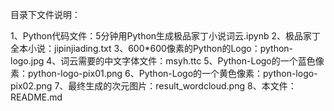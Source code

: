 目录下文件说明：

1、Python代码文件：5分钟用Python生成极品家丁小说词云.ipynb
2、极品家丁全本小说：jipinjiading.txt
3、600*600像素的Python的Logo：python-logo.jpg
4、词云需要的中文字体文件：msyh.ttc
5、Python-Logo的一个蓝色像素：python-logo-pix01.png
6、Python-Logo的一个黄色像素：python-logo-pix02.png
7、最终生成的次元图片：result_wordcloud.png
8、本文件：README.md

